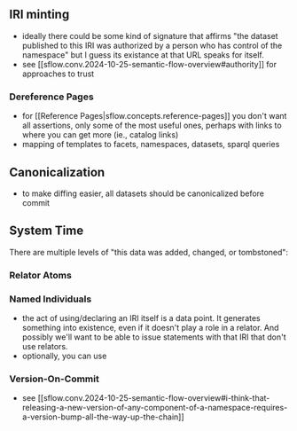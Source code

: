 
## IRI minting

- ideally there could be some kind of signature that affirms "the dataset published to this IRI was authorized by a person who has control of the namespace" but I guess its existance at that URL speaks for itself.
- see [[sflow.conv.2024-10-25-semantic-flow-overview#authority]] for approaches to trust

### Dereference Pages

- for [[Reference Pages|sflow.concepts.reference-pages]] you don't want all assertions, only some of the most useful ones, perhaps with links to where you can get more (ie., catalog links)
- mapping of templates to facets, namespaces, datasets, sparql queries

## Canonicalization

- to make diffing easier, all datasets should be canonicalized before commit

## System Time

There are multiple levels of "this data was added, changed, or tombstoned":

### Relator Atoms

### Named Individuals

- the act of using/declaring an IRI itself is a data point. It generates something into existence, even if it doesn't play a role in a relator. And possibly we'll want to be able to issue statements with that IRI that don't use relators. 
- optionally, you can use 

### Version-On-Commit

- see [[sflow.conv.2024-10-25-semantic-flow-overview#i-think-that-releasing-a-new-version-of-any-component-of-a-namespace-requires-a-version-bump-all-the-way-up-the-chain]]

